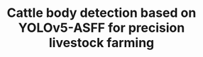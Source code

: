 ---
title: Cattle body detection based on YOLOv5-ASFF for precision livestock farming
collection: publications
permalink: /publications/Cattle body detection based on YOLOv5-ASFF for precision livestock farming
citation: Y Qiao, M Truman, S Sukkarieh Computers and Electronics in Agriculture 165, 104958
---